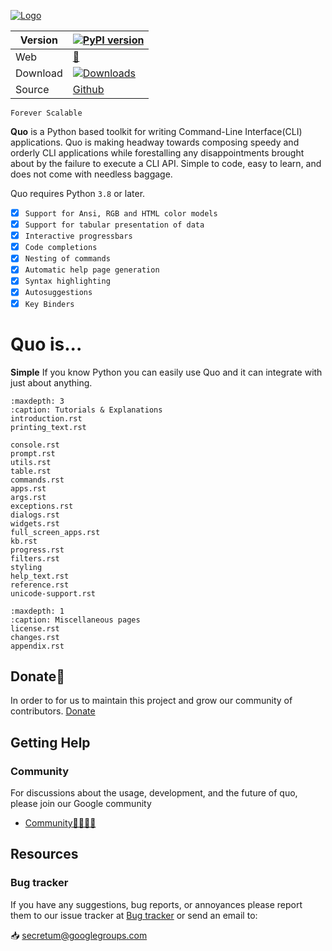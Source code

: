 [![Logo](https://raw.githubusercontent.com/scalabli/quo/master/pics/quo.png)](https://github.com/scalabli/quo)

| Version    | [![PyPI version](https://badge.fury.io/py/quo.svg)](https://quo.rtfd.io)
|------------|----------------------------------------------------------------------------
| Web        | [📃](https://quo.readthedocs.io/)
| Download   | [![Downloads](https://pepy.tech/badge/quo)](https://pypi.org/project/quo)
| Source     | [Github](https://github.com/scalabli/quo)


`Forever Scalable`

**Quo** is a Python based toolkit for writing Command-Line Interface(CLI) applications.
Quo is making headway towards composing speedy and orderly CLI applications while forestalling any disappointments brought about by the failure to execute a CLI API.
Simple to code, easy to learn, and does not come with needless baggage. 

Quo requires Python `3.8` or later. 


- [x] `Support for Ansi, RGB and HTML color models`
- [x] `Support for tabular presentation of data`
- [x] `Interactive progressbars`
- [x] `Code completions`
- [x] `Nesting of commands`
- [x] `Automatic help page generation`
- [x] `Syntax highlighting`
- [x] `Autosuggestions`
- [x] `Key Binders`

# Quo is...

**Simple**
     If you know Python you can  easily use Quo and it can integrate with just about anything.

```{toctree}
:maxdepth: 3
:caption: Tutorials & Explanations
introduction.rst
printing_text.rst

console.rst
prompt.rst
utils.rst
table.rst
commands.rst
apps.rst
args.rst
exceptions.rst
dialogs.rst
widgets.rst
full_screen_apps.rst
kb.rst
progress.rst
filters.rst
styling
help_text.rst
reference.rst
unicode-support.rst
```

```{toctree}
:maxdepth: 1
:caption: Miscellaneous pages
license.rst
changes.rst
appendix.rst
```


## Donate🎁

In order to for us to maintain this project and grow our community of contributors.
[Donate](https://ko-fi/scalabli)



## Getting Help

### Community

For discussions about the usage, development, and the future of quo, please join our Google community

* [Community👨‍👩‍👦‍👦](https://groups.google.com/forum/#!forum/secretum)

## Resources

### Bug tracker

If you have any suggestions, bug reports, or annoyances please report them
to our issue tracker at 
[Bug tracker](https://github.com/scalabli/quo/issues/) or send an email to:

 📥 secretum@googlegroups.com





